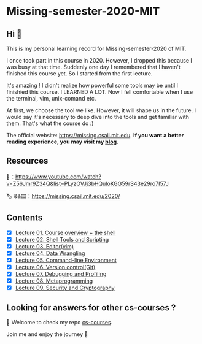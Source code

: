 # Missing-semester-2020-MIT

## Hi 👋

This is my personal learning record for Missing-semester-2020 of MIT. 



I once took part in this course in 2020. However, I dropped this because I was busy at that time. Suddenly one day I remembered that I haven't finished this course yet. So I started from the first lecture.



It's amazing ! I didn't realize how powerful some tools may be until I finishied this course. I LEARNED A LOT. Now I fell comfortable when I use the terminal, vim, unix-comand etc. 



At first, we choose the tool we like. However, it will shape us in the future. I would say it's necessary to deep dive into the tools and get familiar with them. That's what the course do :)



The official website: https://missing.csail.mit.edu. **If you want a better reading experience, you may visit my [blog](https://martinlwx.github.io).**

## Resources
🎥：<https://www.youtube.com/watch?v=Z56Jmr9Z34Q&list=PLyzOVJj3bHQuloKGG59rS43e29ro7I57J>

🏷 &&⌨️：<https://missing.csail.mit.edu/2020/>


## Contents


- [x] [Lecture 01. Course overview + the shell](./lecture1.md)
- [x] [Lecture 02. Shell Tools and Scripting](./lecture02.md)
- [x] [Lecture 03. Editor(vim)](./lecture03.md)
- [x] [Lecture 04. Data Wrangling](./lecture04.md)
- [x] [Lecture 05. Command-line Environment](./lecture05.md)
- [x] [Lecture 06. Version control(Git)](./lecture06.md)
- [x] [Lecture 07. Debugging and Profiling](./lecture07.md)
- [x] [Lecture 08. Metaprogramming](./lecture08.md)
- [x] [Lecture 09. Security and Cryptography](./lecture09.md)

## Looking for answers for other cs-courses ?

:hugs: Welcome to check my repo [cs-courses](https://github.com/MartinLwx/cs-courses). 



Join me and enjoy the journey :rocket:

